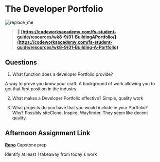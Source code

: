 # The Developer Portfolio

![replace_me](https://codeworks.blob.core.windows.net/public/assets/img/illustrations/placeholder.svg)

> **📖 [https://codeworksacademy.com/fs-student-guide/resources/wk8-9/01-BuildingAPortfolio/](https://codeworksacademy.com/fs-student-guide/resources/wk8-9/01-Building-A-Portfolio)**

## Questions

1. What function does a developer Portfolio provide?

A way to prove you know your craft.
A background of work allowing you to get that first position in the industry.

2. What makes a Developer Portfolio effective?
Simple, quality work

3. What projects do you have that you would include in your Portfolio? Why?
Possibly siteClone. Inspire, Wayfinder. They seem like decent quality.

## Afternoon Assignment Link

**[Repo](https://github.com/zachrasmussen/Quickflix)** Capstone prep

Identify at least 1 takeaway from today's work
